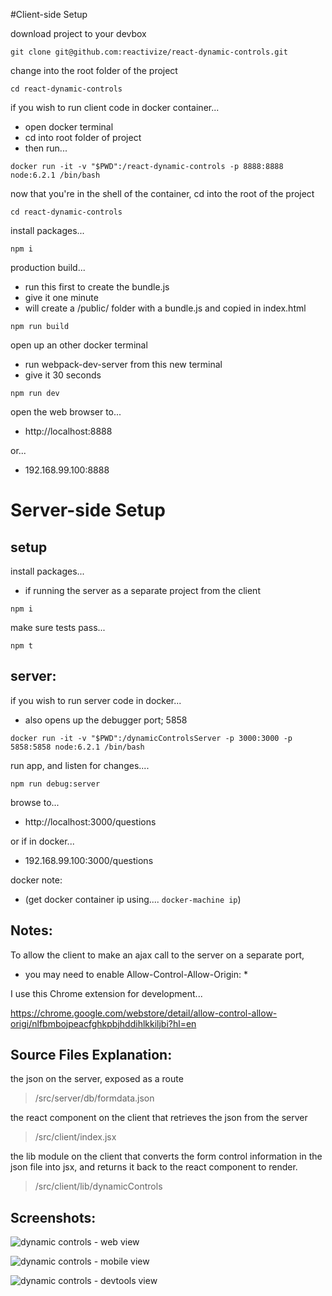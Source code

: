 
#Client-side Setup

download project to your devbox

` git clone git@github.com:reactivize/react-dynamic-controls.git `



change into the root folder of the project

` cd react-dynamic-controls `



if you wish to run client code in docker container...
- open docker terminal
- cd into root folder of project
- then run...

` docker run -it -v "$PWD":/react-dynamic-controls -p 8888:8888 node:6.2.1 /bin/bash `



now that you're in the shell of the container, cd into the root of the project

` cd react-dynamic-controls `



install packages...

` npm i `


production build...
- run this first to create the bundle.js
- give it one minute
- will create a /public/ folder with a bundle.js and copied in index.html

` npm run build `


open up an other docker terminal
- run webpack-dev-server from this new terminal
- give it 30 seconds

` npm run dev `

  open the web browser to...
  - http://localhost:8888
  
  or...
  - 192.168.99.100:8888




# Server-side Setup


## setup


install packages...
- if running the server as a separate project from the client

` npm i `


make sure tests pass...

` npm t `



## server:
if you wish to run server code in docker...
- also opens up the debugger port; 5858

` docker run -it -v "$PWD":/dynamicControlsServer -p 3000:3000 -p 5858:5858 node:6.2.1 /bin/bash `


run app, and listen for changes....

` npm run debug:server `



browse to...
- http://localhost:3000/questions

or if in docker...
- 192.168.99.100:3000/questions

docker note:
- (get docker container ip using.... `docker-machine ip`)






## Notes:
To allow the client to make an ajax call to the server on a separate port,
- you may need to enable Allow-Control-Allow-Origin: * 

I use this Chrome extension for development...

https://chrome.google.com/webstore/detail/allow-control-allow-origi/nlfbmbojpeacfghkpbjhddihlkkiljbi?hl=en


## Source Files Explanation:

the json on the server, exposed as a route

> /src/server/db/formdata.json


the react component on the client that retrieves the json from the server

> /src/client/index.jsx


the lib module on the client that converts the form control information in the json file into jsx, and returns it back to the react component to render.

> /src/client/lib/dynamicControls








## Screenshots:

![dynamic controls - web view](https://s32.postimg.org/dzakzisdx/questionswide.jpg)

![dynamic controls - mobile view](https://s32.postimg.org/oxluhpgz9/questionsmobile.jpg)

![dynamic controls - devtools view](https://s32.postimg.org/ive7r7sj9/questionaire_Console_After_Submit.jpg)





